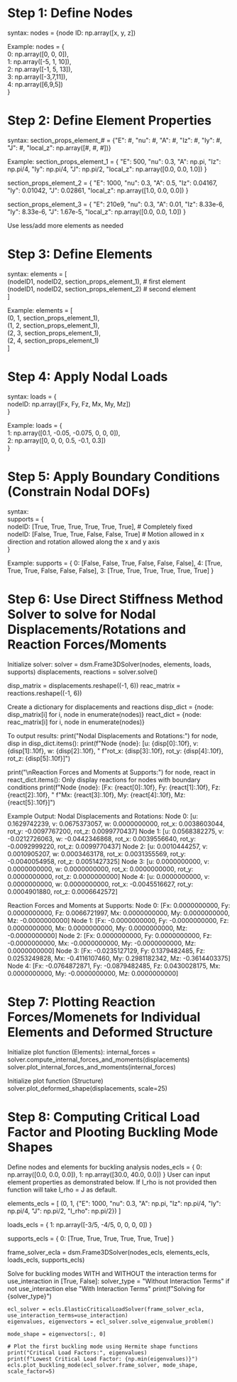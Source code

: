 # Step 1: Define Nodes
syntax: 
nodes = {node ID: np.array([x, y, z])

Example:
nodes = {  
    0: np.array([0, 0, 0]),  
    1: np.array([-5, 1, 10]),  
    2: np.array([-1, 5, 13]),  
    3: np.array([-3,7,11]),  
    4: np.array([6,9,5])  
}

# Step 2: Define Element Properties
syntax: 
section_props_element_# = {"E": #, "nu": #, "A": #, "Iz": #, "Iy": #, "J": #, "local_z": np.array([#, #, #])}

Example:
section_props_element_1 = {
    "E": 500, "nu": 0.3, "A": np.pi, "Iz": np.pi/4, "Iy": np.pi/4, "J": np.pi/2, "local_z": np.array([0.0, 0.0, 1.0])
}

section_props_element_2 = {
    "E": 1000, "nu": 0.3, "A": 0.5, "Iz": 0.04167, "Iy": 0.01042, "J": 0.02861, "local_z": np.array([1.0, 0.0, 0.0])
}

section_props_element_3 = {
    "E": 210e9, "nu": 0.3, "A": 0.01, "Iz": 8.33e-6, "Iy": 8.33e-6, "J": 1.67e-5, "local_z": np.array([0.0, 0.0, 1.0])
}

Use less/add more elements as needed

# Step 3: Define Elements
syntax: 
elements = [  
(nodeID1, nodeID2, section_props_element_1),  # first element  
(nodeID1, nodeID2, section_props_element_2)   # second element  
]

Example:
elements = [  
(0, 1, section_props_element_1),  
(1, 2, section_props_element_1),  
(2, 3, section_props_element_1),  
(2, 4, section_props_element_1)  
]

# Step 4: Apply Nodal Loads
syntax:
loads = {  
nodeID: np.array([Fx, Fy, Fz, Mx, My, Mz])  
}

Example:
loads = {  
1: np.array([0.1, -0.05, -0.075, 0, 0, 0]),  
2: np.array([0, 0, 0, 0.5, -0.1, 0.3])  
}

# Step 5: Apply Boundary Conditions (Constrain Nodal DOFs)
syntax:  
supports = {  
nodeID: [True, True, True, True, True, True], # Completely fixed  
nodeID: [False, True, True, False, False, True] # Motion allowed in x direction and rotation allowed along the x and y axis  
}

Example:
supports = {
    0: [False, False, True, False, False, False],
    4: [True, True, True, False, False, False],
    3: [True, True, True, True, True, True]
}

# Step 6: Use Direct Stiffness Method Solver to solve for Nodal Displacements/Rotations and Reaction Forces/Moments

Initialize solver:
solver = dsm.Frame3DSolver(nodes, elements, loads, supports)
displacements, reactions = solver.solve()

disp_matrix = displacements.reshape((-1, 6))
reac_matrix = reactions.reshape((-1, 6))

Create a dictionary for displacements and reactions
disp_dict = {node: disp_matrix[i] for i, node in enumerate(nodes)}
react_dict = {node: reac_matrix[i] for i, node in enumerate(nodes)}

To output results:
print("Nodal Displacements and Rotations:")
for node, disp in disp_dict.items():
  print(f"Node {node}: [u: {disp[0]:.10f}, v: {disp[1]:.10f}, w: {disp[2]:.10f}, "
        f"rot_x: {disp[3]:.10f}, rot_y: {disp[4]:.10f}, rot_z: {disp[5]:.10f}]")
    
print("\nReaction Forces and Moments at Supports:")
for node, react in react_dict.items():
  Only display reactions for nodes with boundary conditions
  print(f"Node {node}: [Fx: {react[0]:.10f}, Fy: {react[1]:.10f}, Fz: {react[2]:.10f}, "
        f"Mx: {react[3]:.10f}, My: {react[4]:.10f}, Mz: {react[5]:.10f}]")

Example Output:
Nodal Displacements and Rotations:
Node 0: [u: 0.1629742239, v: 0.0675373057, w: 0.0000000000, rot_x: 0.0038603044, rot_y: -0.0097767200, rot_z: 0.0099770437]
Node 1: [u: 0.0568382275, v: -0.0212726063, w: -0.0442346868, rot_x: 0.0039556640, rot_y: -0.0092999220, rot_z: 0.0099770437]
Node 2: [u: 0.0010444257, v: 0.0010905207, w: 0.0003463178, rot_x: 0.0031355569, rot_y: -0.0040054958, rot_z: 0.0051427325]
Node 3: [u: 0.0000000000, v: 0.0000000000, w: 0.0000000000, rot_x: 0.0000000000, rot_y: 0.0000000000, rot_z: 0.0000000000]
Node 4: [u: 0.0000000000, v: 0.0000000000, w: 0.0000000000, rot_x: -0.0045516627, rot_y: 0.0004901880, rot_z: 0.0006642572]

Reaction Forces and Moments at Supports:
Node 0: [Fx: 0.0000000000, Fy: 0.0000000000, Fz: 0.0066721997, Mx: 0.0000000000, My: 0.0000000000, Mz: -0.0000000000]
Node 1: [Fx: -0.0000000000, Fy: -0.0000000000, Fz: 0.0000000000, Mx: 0.0000000000, My: 0.0000000000, Mz: -0.0000000000]
Node 2: [Fx: 0.0000000000, Fy: 0.0000000000, Fz: -0.0000000000, Mx: -0.0000000000, My: -0.0000000000, Mz: 0.0000000000]
Node 3: [Fx: -0.0235127129, Fy: 0.1379482485, Fz: 0.0253249828, Mx: -0.4116107460, My: 0.2981182342, Mz: -0.3614403375]
Node 4: [Fx: -0.0764872871, Fy: -0.0879482485, Fz: 0.0430028175, Mx: 0.0000000000, My: -0.0000000000, Mz: 0.0000000000]

# Step 7: Plotting Reaction Forces/Momenets for Individual Elements and Deformed Structure

Initialize plot function (Elements):
internal_forces = solver.compute_internal_forces_and_moments(displacements)
solver.plot_internal_forces_and_moments(internal_forces)

Initialize plot function (Structure)
solver.plot_deformed_shape(displacements, scale=25)

# Step 8: Computing Critical Load Factor and Plooting Buckling Mode Shapes

Define nodes and elements for buckling analysis
nodes_ecls = {
    0: np.array([0.0, 0.0, 0.0]),
    1: np.array([30.0, 40.0, 0.0])
}
User can input element properties as demonstrated below. If I_rho is not provided then function will take I_rho = J as default.

elements_ecls = [
    (0, 1, {"E": 1000, "nu": 0.3, "A": np.pi, "Iz": np.pi/4, "Iy": np.pi/4, "J": np.pi/2, "I_rho": np.pi/2})
]

loads_ecls = {
    1: np.array([-3/5, -4/5, 0, 0, 0, 0])
}

supports_ecls = {
    0: [True, True, True, True, True, True]
}

frame_solver_ecla = dsm.Frame3DSolver(nodes_ecls, elements_ecls, loads_ecls, supports_ecls)

Solve for buckling modes WITH and WITHOUT the interaction terms
for use_interaction in [True, False]:
    solver_type = "Without Interaction Terms" if not use_interaction else "With Interaction Terms"
    print(f"Solving for {solver_type}")

    ecl_solver = ecls.ElasticCriticalLoadSolver(frame_solver_ecla, use_interaction_terms=use_interaction)
    eigenvalues, eigenvectors = ecl_solver.solve_eigenvalue_problem()

    mode_shape = eigenvectors[:, 0]

    # Plot the first buckling mode using Hermite shape functions
    print("Critical Load Factors:", eigenvalues)
    print(f"Lowest Critical Load Factor: {np.min(eigenvalues)}")
    ecls.plot_buckling_mode(ecl_solver.frame_solver, mode_shape, scale_factor=5)
